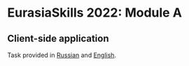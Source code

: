 # EurasiaSkills 2022: Module A
## Client-side application

Task provided in [Russian](./task/TP17_JS_actual_ru.pdf) and [English](./task/TP17_JS_actual_en.pdf).
